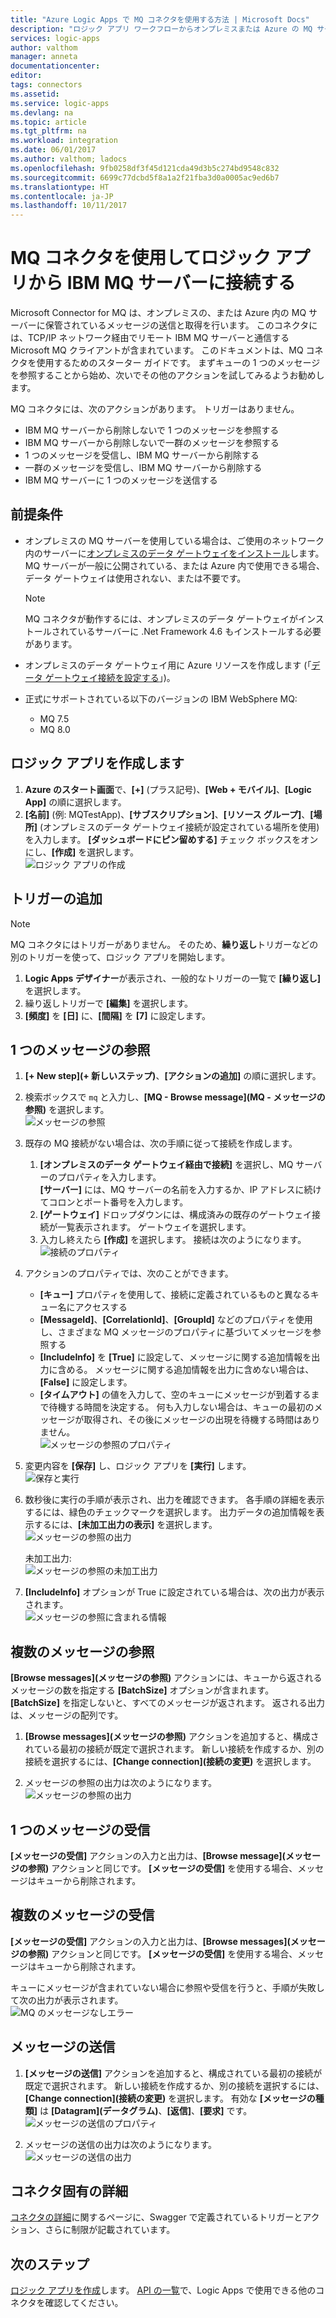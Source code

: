 ```yaml
---
title: "Azure Logic Apps で MQ コネクタを使用する方法 | Microsoft Docs"
description: "ロジック アプリ ワークフローからオンプレミスまたは Azure の MQ サーバーに接続し、WebSphere MQ との間でメッセージの参照、受信、送信を行う"
services: logic-apps
author: valthom
manager: anneta
documentationcenter: 
editor: 
tags: connectors
ms.assetid: 
ms.service: logic-apps
ms.devlang: na
ms.topic: article
ms.tgt_pltfrm: na
ms.workload: integration
ms.date: 06/01/2017
ms.author: valthom; ladocs
ms.openlocfilehash: 9fb0258df3f45d121cda49d3b5c274bd9548c832
ms.sourcegitcommit: 6699c77dcbd5f8a1a2f21fba3d0a0005ac9ed6b7
ms.translationtype: HT
ms.contentlocale: ja-JP
ms.lasthandoff: 10/11/2017
---
```

# <a name="connect-to-an-ibm-mq-server-from-logic-apps-using-the-mq-connector"></a>MQ コネクタを使用してロジック アプリから IBM MQ サーバーに接続する 

Microsoft Connector for MQ は、オンプレミスの、または Azure 内の MQ サーバーに保管されているメッセージの送信と取得を行います。 このコネクタには、TCP/IP ネットワーク経由でリモート IBM MQ サーバーと通信する Microsoft MQ クライアントが含まれています。 このドキュメントは、MQ コネクタを使用するためのスターター ガイドです。 まずキューの 1 つのメッセージを参照することから始め、次いでその他のアクションを試してみるようお勧めします。    

MQ コネクタには、次のアクションがあります。 トリガーはありません。

-   IBM MQ サーバーから削除しないで 1 つのメッセージを参照する
-   IBM MQ サーバーから削除しないで一群のメッセージを参照する
-   1 つのメッセージを受信し、IBM MQ サーバーから削除する
-   一群のメッセージを受信し、IBM MQ サーバーから削除する
-   IBM MQ サーバーに 1 つのメッセージを送信する 

## <a name="prerequisites"></a>前提条件

* オンプレミスの MQ サーバーを使用している場合は、ご使用のネットワーク内のサーバーに[オンプレミスのデータ ゲートウェイをインストール](../logic-apps/logic-apps-gateway-install.md)します。 MQ サーバーが一般に公開されている、または Azure 内で使用できる場合、データ ゲートウェイは使用されない、または不要です。

    > [!NOTE]
    > MQ コネクタが動作するには、オンプレミスのデータ ゲートウェイがインストールされているサーバーに .Net Framework 4.6 もインストールする必要があります。

* オンプレミスのデータ ゲートウェイ用に Azure リソースを作成します (「[データ ゲートウェイ接続を設定する](../logic-apps/logic-apps-gateway-connection.md)」)。

* 正式にサポートされている以下のバージョンの IBM WebSphere MQ:
   * MQ 7.5
   * MQ 8.0

## <a name="create-a-logic-app"></a>ロジック アプリを作成します

1. **Azure のスタート画面**で、**[+]** (プラス記号)、**[Web + モバイル]**、**[Logic App]** の順に選択します。 
2. **[名前]** (例: MQTestApp)、**[サブスクリプション]**、**[リソース グループ]**、**[場所]** (オンプレミスのデータ ゲートウェイ接続が設定されている場所を使用) を入力します。 **[ダッシュボードにピン留めする]** チェック ボックスをオンにし、**[作成]** を選択します。  
![ロジック アプリの作成](media/connectors-create-api-mq/Create_Logic_App.png)

## <a name="add-a-trigger"></a>トリガーの追加

> [!NOTE]
> MQ コネクタにはトリガーがありません。 そのため、**繰り返し**トリガーなどの別のトリガーを使って、ロジック アプリを開始します。 

1. **Logic Apps デザイナー**が表示され、一般的なトリガーの一覧で **[繰り返し]** を選択します。
2. 繰り返しトリガーで **[編集]** を選択します。 
3. **[頻度]** を **[日]** に、**[間隔]** を **[7]** に設定します。 

## <a name="browse-a-single-message"></a>1 つのメッセージの参照
1. **[+ New step]\(+ 新しいステップ\)**、**[アクションの追加]** の順に選択します。
2. 検索ボックスで `mq` と入力し、**[MQ - Browse message]\(MQ - メッセージの参照\)** を選択します。  
![メッセージの参照](media/connectors-create-api-mq/Browse_message.png)

3. 既存の MQ 接続がない場合は、次の手順に従って接続を作成します。  

    1. **[オンプレミスのデータ ゲートウェイ経由で接続]** を選択し、MQ サーバーのプロパティを入力します。  
    **[サーバー]** には、MQ サーバーの名前を入力するか、IP アドレスに続けてコロンとポート番号を入力します。 
    2. **[ゲートウェイ]** ドロップダウンには、構成済みの既存のゲートウェイ接続が一覧表示されます。 ゲートウェイを選択します。
    3. 入力し終えたら **[作成]** を選択します。 接続は次のようになります。   
    ![接続のプロパティ](media/connectors-create-api-mq/Connection_Properties.png)

4. アクションのプロパティでは、次のことができます。  

    * **[キュー]** プロパティを使用して、接続に定義されているものと異なるキュー名にアクセスする
    * **[MessageId]**、**[CorrelationId]**、**[GroupId]** などのプロパティを使用し、さまざまな MQ メッセージのプロパティに基づいてメッセージを参照する
    * **[IncludeInfo]** を **[True]** に設定して、メッセージに関する追加情報を出力に含める。 メッセージに関する追加情報を出力に含めない場合は、**[False]** に設定します。
    * **[タイムアウト]** の値を入力して、空のキューにメッセージが到着するまで待機する時間を決定する。 何も入力しない場合は、キューの最初のメッセージが取得され、その後にメッセージの出現を待機する時間はありません。  
    ![メッセージの参照のプロパティ](media/connectors-create-api-mq/Browse_message_Props.png)

5. 変更内容を **[保存]** し、ロジック アプリを **[実行]** します。  
![保存と実行](media/connectors-create-api-mq/Save_Run.png)

6. 数秒後に実行の手順が表示され、出力を確認できます。 各手順の詳細を表示するには、緑色のチェックマークを選択します。 出力データの追加情報を表示するには、**[未加工出力の表示]** を選択します。  
![メッセージの参照の出力](media/connectors-create-api-mq/Browse_message_output.png)  

    未加工出力:  
    ![メッセージの参照の未加工出力](media/connectors-create-api-mq/Browse_message_raw_output.png)

7. **[IncludeInfo]** オプションが True に設定されている場合は、次の出力が表示されます。  
![メッセージの参照に含まれる情報](media/connectors-create-api-mq/Browse_message_Include_Info.png)

## <a name="browse-multiple-messages"></a>複数のメッセージの参照
**[Browse messages]\(メッセージの参照\)** アクションには、キューから返されるメッセージの数を指定する **[BatchSize]** オプションが含まれます。  **[BatchSize]** を指定しないと、すべてのメッセージが返されます。 返される出力は、メッセージの配列です。

1. **[Browse messages]\(メッセージの参照\)** アクションを追加すると、構成されている最初の接続が既定で選択されます。 新しい接続を作成するか、別の接続を選択するには、**[Change connection]\(接続の変更\)** を選択します。

2. メッセージの参照の出力は次のようになります。  
![メッセージの参照の出力](media/connectors-create-api-mq/Browse_messages_output.png)

## <a name="receive-a-single-message"></a>1 つのメッセージの受信
**[メッセージの受信]** アクションの入力と出力は、**[Browse message]\(メッセージの参照\)** アクションと同じです。 **[メッセージの受信]** を使用する場合、メッセージはキューから削除されます。

## <a name="receive-multiple-messages"></a>複数のメッセージの受信
**[メッセージの受信]** アクションの入力と出力は、**[Browse messages]\(メッセージの参照\)** アクションと同じです。 **[メッセージの受信]** を使用する場合、メッセージはキューから削除されます。

キューにメッセージが含まれていない場合に参照や受信を行うと、手順が失敗して次の出力が表示されます。  
![MQ のメッセージなしエラー](media/connectors-create-api-mq/MQ_No_Msg_Error.png)

## <a name="send-a-message"></a>メッセージの送信
1. **[メッセージの送信]** アクションを追加すると、構成されている最初の接続が既定で選択されます。 新しい接続を作成するか、別の接続を選択するには、**[Change connection]\(接続の変更\)** を選択します。 有効な **[メッセージの種類]** は **[Datagram]\(データグラム\)**、**[返信]**、**[要求]** です。  
![メッセージの送信のプロパティ](media/connectors-create-api-mq/Send_Msg_Props.png)

2. メッセージの送信の出力は次のようになります。  
![メッセージの送信の出力](media/connectors-create-api-mq/Send_Msg_Output.png)

## <a name="connector-specific-details"></a>コネクタ固有の詳細

[コネクタの詳細](/connectors/mq/)に関するページに、Swagger で定義されているトリガーとアクション、さらに制限が記載されています。

## <a name="next-steps"></a>次のステップ
[ロジック アプリを作成](../logic-apps/logic-apps-create-a-logic-app.md)します。 [API の一覧](apis-list.md)で、Logic Apps で使用できる他のコネクタを確認してください。
